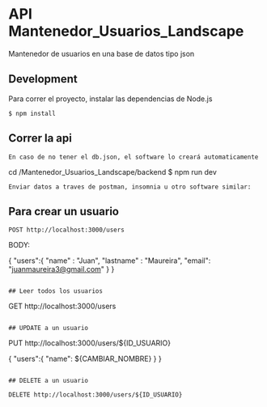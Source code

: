 # API  Mantenedor_Usuarios_Landscape
Mantenedor de usuarios en una base de datos tipo json

## Development

Para correr el proyecto, instalar las dependencias de Node.js
```
$ npm install
```

## Correr la api 
```
En caso de no tener el db.json, el software lo creará automaticamente
```

cd /Mantenedor_Usuarios_Landscape/backend
$ npm run dev


```
Enviar datos a traves de postman, insomnia u otro software similar:
````

## Para crear un usuario

```
POST http://localhost:3000/users
````
BODY:

{
	"users":{
		"name" : "Juan",
		"lastname" : "Maureira",
		"email": "juanmaureira3@gmail.com"
	}
}
````

## Leer todos los usuarios

````
GET http://localhost:3000/users

````

## UPDATE a un usuario

`````
PUT http://localhost:3000/users/${ID_USUARIO}

{
	"users":{
		"name": ${CAMBIAR_NOMBRE}
	}
}
`````

## DELETE a un usuario

DELETE http://localhost:3000/users/${ID_USUARIO}
